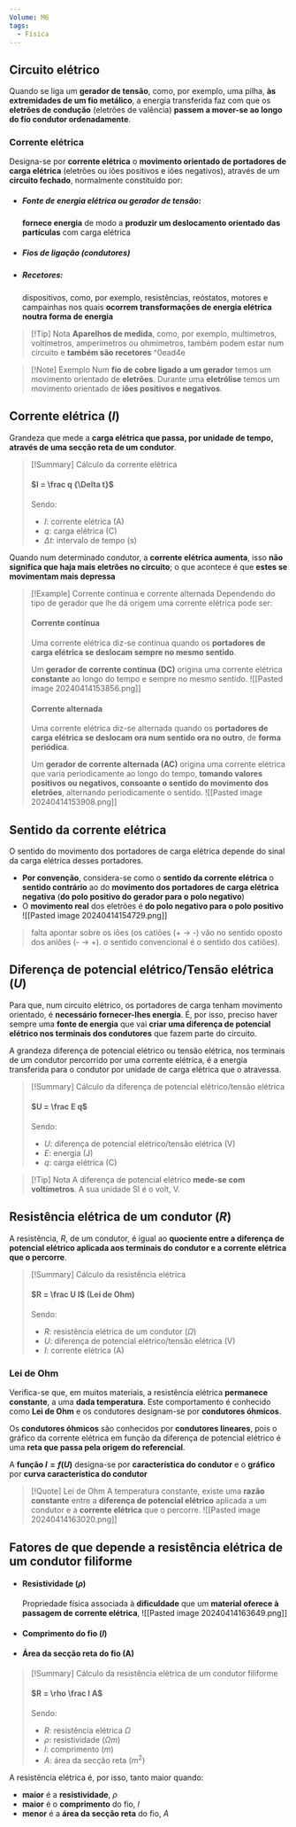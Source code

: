 ```yaml
---
Volume: M6
tags:
  - Física
---
```

## Circuito elétrico
Quando se liga um **gerador de tensão**, como, por exemplo, uma pilha, **às extremidades de um fio metálico**, a energia transferida faz com que os **eletrões de condução** (eletrões de valência) **passem a mover-se ao longo do fio condutor ordenadamente**.
### Corrente elétrica
Designa-se por **corrente elétrica** o **movimento orientado de portadores de carga elétrica** (eletrões ou iões positivos e iões negativos), através de um **circuito fechado**, normalmente constituído por:
- ##### Fonte de energia elétrica ou gerador de tensão:
	**fornece energia** de modo a **produzir um deslocamento orientado das partículas** com carga elétrica
- ##### Fios de ligação (condutores)
- ##### Recetores:
	dispositivos, como, por exemplo, resistências, reóstatos, motores e campainhas nos quais **ocorrem transformações de energia elétrica noutra forma de energia**

>[!Tip] Nota
>**Aparelhos de medida**, como, por exemplo, multímetros, voltímetros, amperímetros ou ohmímetros, também podem estar num circuito e **também são recetores** ^0ead4e

>[!Note] Exemplo
>Num **fio de cobre ligado a um gerador** temos um movimento orientado de **eletrões**.
>Durante uma **eletrólise** temos um movimento orientado de **iões positivos e negativos**.
## Corrente elétrica ($I$)
Grandeza que mede a **carga elétrica que passa, por unidade de tempo, através de uma secção reta de um condutor**.

>[!Summary] Cálculo da corrente elétrica
>#### $I = \frac q {\Delta t}$
>
>Sendo:
>- $I$: corrente elétrica (A)
>- $q$: carga elétrica (C)
>- $\Delta t$: intervalo de tempo (s)

Quando num determinado condutor, a **corrente elétrica aumenta**, isso **não significa que haja mais eletrões no circuito**; o que acontece é que **estes se movimentam mais depressa**

>[!Example] Corrente contínua e corrente alternada
>Dependendo do tipo de gerador que lhe dá origem uma corrente elétrica pode ser:
>#### Corrente contínua
>Uma corrente elétrica diz-se contínua quando os **portadores de carga elétrica se deslocam sempre no mesmo sentido**.
>
>Um **gerador de corrente contínua (DC)** origina uma corrente elétrica **constante** ao longo do tempo e sempre no mesmo sentido.
>![[Pasted image 20240414153856.png]]
>
>#### Corrente alternada
>Uma corrente elétrica diz-se alternada quando os **portadores de carga elétrica se deslocam ora num sentido ora no outro**, de **forma periódica**.
>
>Um **gerador de corrente alternada (AC)** origina uma corrente elétrica que varia periodicamente ao longo do tempo, **tomando valores positivos ou negativos, consoante o sentido do movimento dos eletrões**, alternando periodicamente o sentido.
>![[Pasted image 20240414153908.png]]

## Sentido da corrente elétrica
O sentido do movimento dos portadores de carga elétrica depende do sinal da carga elétrica desses portadores.
- **Por convenção**, considera-se como o **sentido da corrente elétrica** o **sentido contrário** ao do **movimento dos portadores de carga elétrica negativa** (**do polo positivo do gerador para o polo negativo**)
- O **movimento real** dos eletrões é **do polo negativo para o polo positivo**
![[Pasted image 20240414154729.png]]
> falta apontar sobre os iões (os catiões (+ -> -) vão no sentido oposto dos aniões (- -> +). o sentido convencional é o sentido dos catiões).
## Diferença de potencial elétrico/Tensão elétrica ($U$)
Para que, num circuito elétrico, os portadores de carga tenham movimento orientado, é **necessário fornecer-lhes energia**. É, por isso, preciso haver sempre uma **fonte de energia** que vai **criar uma diferença de potencial elétrico nos terminais dos condutores** que fazem parte do circuito.

A grandeza diferença de potencial elétrico ou tensão elétrica, nos terminais de um condutor percorrido por uma corrente elétrica, é a energia transferida para o condutor por unidade de carga elétrica que o atravessa.

>[!Summary] Cálculo da diferença de potencial elétrico/tensão elétrica
>#### $U = \frac E q$
>
>Sendo:
>- $U$: diferença de potencial elétrico/tensão elétrica (V)
>- $E$: energia (J)
>- $q$: carga elétrica (C)

>[!Tip] Nota
>A diferença de potencial elétrico **mede-se com voltímetros**. A sua unidade SI é o volt, V.

## Resistência elétrica de um condutor ($R$)
A resistência, $R$, de um condutor, é igual ao **quociente entre a diferença de potencial elétrico aplicada aos terminais do condutor e a corrente elétrica que o percorre**.

>[!Summary] Cálculo da resistência elétrica
>#### $R = \frac U I$ (Lei de Ohm)
>
>Sendo:
>- $R$: resistência elétrica de um condutor ($\Omega$)
>- $U$: diferença de potencial elétrico/tensão elétrica (V)
>- $I$: corrente elétrica (A)

### Lei de Ohm
Verifica-se que, em muitos materiais, a resistência elétrica **permanece constante**, a uma **dada temperatura**. Este comportamento é conhecido como **Lei de Ohm** e os condutores designam-se por **condutores óhmicos**.

Os **condutores óhmicos** são conhecidos por **condutores lineares**, pois o gráfico da corrente elétrica em função da diferença de potencial elétrico é uma **reta que passa pela origem do referencial**.

A **função $I = f(U)$** designa-se por **característica do condutor** e o **gráfico** por **curva característica do condutor**

>[!Quote] Lei de Ohm
>A temperatura constante, existe uma **razão constante** entre a **diferença de potencial elétrico** aplicada a um condutor e a **corrente elétrica** que o percorre.
>![[Pasted image 20240414163020.png]]

## Fatores de que depende a resistência elétrica de um condutor filiforme
- #### Resistividade ($\rho$)
	Propriedade física associada à **dificuldade** que um **material oferece à passagem de corrente elétrica**,
	![[Pasted image 20240414163649.png]]
- #### Comprimento do fio ($l$)
- #### Área da secção reta do fio (A)

>[!Summary] Cálculo da resistência elétrica de um condutor filiforme
>#### $R = \rho \frac l A$
>
>Sendo:
>- $R$: resistência elétrica $\Omega$
>- $\rho$: resistividade ($\Omega m$)
>- $l$: comprimento ($m$)
>- $A$: área da secção reta ($m^2$)

A resistência elétrica é, por isso, tanto maior quando:
- **maior** é a **resistividade**, $\rho$
- **maior** é o **comprimento** do fio, $l$
- **menor** é a **área da secção reta** do fio, $A$
